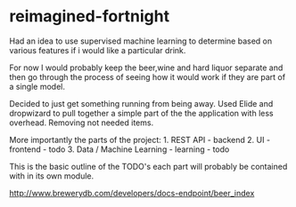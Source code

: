 # reimagined-fortnight
Had an idea to use supervised machine learning to determine based on various features if i would like a particular drink. 

For now I would probably keep the beer,wine and hard liquor separate and then go through the process of seeing how it would work if they are part of a single model.

Decided to just get something running from being away. Used Elide and dropwizard to pull together a simple part of the the application with less overhead. 
Removing not needed items. 

More importantly the parts of the project:
    1. REST API - backend
    2. UI - frontend - todo
    3. Data / Machine Learning - learning -  todo 
 
This is the basic outline of the TODO's each part will probably be contained with in its own module. 

http://www.brewerydb.com/developers/docs-endpoint/beer_index
